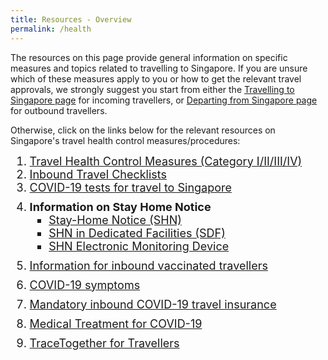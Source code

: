 ```yaml
---
title: Resources - Overview
permalink: /health
---
```


The resources on this page provide general information on specific measures and topics related to travelling to Singapore. If you are unsure which of these measures apply to you or how to get the relevant travel approvals, we strongly suggest you start from either the [Travelling to Singapore page](/arriving/overview) for incoming travellers, or [Departing from Singapore page](/departing/overview) for outbound travellers. 

Otherwise, click on the links below for the relevant resources on Singapore's travel health control measures/procedures:

<ol style="margin-top:0px; margin-bottom:0px; font-size:18px;">
  <li style="margin-top:0px; margin-bottom:0px; font-size:18px; ">
	<a href="/shn-and-swab-summary">Travel Health Control Measures  (Category I/II/III/IV)</a></li>
	 <li style="margin-top:0px; margin-bottom:0px; font-size:18px; ">
  <a href="/travel-checklist/overviewt">Inbound Travel Checklists</a></li>
	 <li style="margin-top:0px; margin-bottom:0px; font-size:18px; ">
  <a href="/health/covid19-tests/pcrtest">COVID-19 tests for travel to Singapore</a></li>
		<li style="margin-top:10px; margin-bottom:0px; font-size:18px; "> <b>Information on Stay Home Notice</b>
  <ol style="margin-top:0px; margin-bottom:0px; font-size:18px;">
    <li style="margin-top:0px; margin-bottom:0px; font-size:18px; list-style-type:square;"><a href="/health/shn">Stay-Home Notice (SHN)</a></li>
    <li style="margin-top:0px; margin-bottom:0px; font-size:18px; list-style-type:square;"><a href="/health/shn/sdf">SHN in Dedicated Facilities (SDF)</a></li>
    <li style="margin-top:0px; margin-bottom:0px; font-size:18px; list-style-type:square;"><a href="/health/shn-monitoring">SHN Electronic Monitoring Device</a></li>
    </ol>
	</li>
	 <li style="margin-top:10px; margin-bottom:0px; font-size:18px; ">
<a href="/health/vtsg">Information for inbound vaccinated travellers</a></li>
	 <li style="margin-top:10px; margin-bottom:0px; font-size:18px; ">
<a href="/health/covid19-symptoms">COVID-19 symptoms</a></li>
	 <li style="margin-top:10px; margin-bottom:0px; font-size:18px;">
<a href="/health/travelinsurance">Mandatory inbound COVID-19 travel insurance</a></li>
  <li style="margin-top:10px; margin-bottom:0px; font-size:18px; "><a href="/health/covidtreatment">Medical Treatment for COVID-19</a></li>
	  <li style="margin-top:10px; margin-bottom:0px; font-size:18px; ">
<a href="/health/tt-for-travellers">TraceTogether for Travellers</a></li>
		    </ol>
